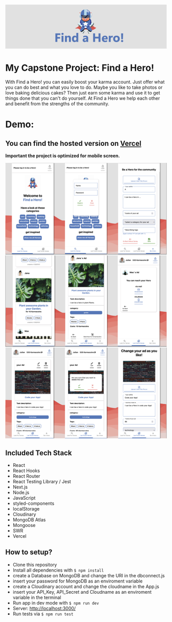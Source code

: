 <img src="/public/images/title.png" ></img>

# My Capstone Project: Find a Hero!

With Find a Hero! you can easily boost your karma account. Just offer what you can do best and what you love to do. Maybe you like to take photos or love baking delicious cakes? Then just earn some karma and use it to get things done that you can't do yourself. At Find a Hero we help each other and benefit from the strengths of the community.

# Demo:

## You can find the hosted version on [Vercel](https://capstone-project-find-a-hero.vercel.app)

**Important the project is optimized for mobile screen.**

<img src="/public/images/demo1.png" ></img>
<img src="/public/images/demo2.png"></img>
<img src="/public/images/demo3.png"></img>

## Included Tech Stack

- React
- React Hooks
- React Router
- React Testing Library / Jest
- Next.js
- Node.js
- JavaScript
- styled-components
- localStorage
- Cloudinary
- MongoDB Atlas
- Mongoose
- SWR
- Vercel

## How to setup?

- Clone this repository
- Install all dependencies with `$ npm install`
- create a Database on MongoDB and change the URI in the dbconnect.js
- insert your password for MongoDB as an enviroment variable
- create a Cloudinary account and change the cloudname in the App.js
- insert your API_Key, API_Secret and Cloudname as an enviroment variable in the terminal
- Run app in dev mode with `$ npm run dev`
- Server: [http://localhost:3000/](http://localhost:3000/)
- Run tests via `$ npm run test`
